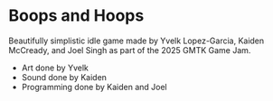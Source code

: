 # Boops and Hoops

Beautifully simplistic idle game made by Yvelk Lopez-Garcia,
Kaiden McCready, and Joel Singh as part of the 2025 GMTK Game
Jam.

- Art done by Yvelk
- Sound done by Kaiden
- Programming done by Kaiden and Joel
